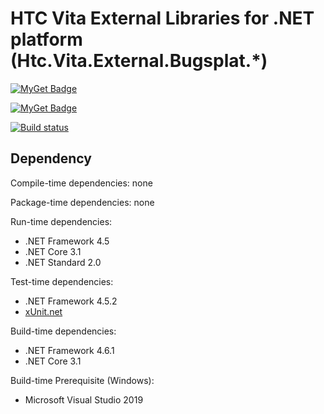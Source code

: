 # HTC Vita External Libraries for .NET platform (Htc.Vita.External.Bugsplat.\*)

[![MyGet Badge](https://buildstats.info/myget/viveportsoftware/Htc.Vita.External.Bugsplat.Portable)](https://www.myget.org/feed/viveportsoftware/package/nuget/Htc.Vita.External.Bugsplat.Portable)

[![MyGet Badge](https://buildstats.info/myget/viveportsoftware/Htc.Vita.External.Bugsplat.Windows)](https://www.myget.org/feed/viveportsoftware/package/nuget/Htc.Vita.External.Bugsplat.Windows)

[![Build status](https://ci.appveyor.com/api/projects/status/tkacn2r7vx18cm0s/branch/master?svg=true)](https://ci.appveyor.com/project/kenelin/vita-external-bugsplat-csharp/branch/master)

## Dependency

Compile-time dependencies: none

Package-time dependencies: none

Run-time dependencies:

* .NET Framework 4.5
* .NET Core 3.1
* .NET Standard 2.0

Test-time dependencies:

* .NET Framework 4.5.2
* [xUnit.net](https://xunit.net/)

Build-time dependencies:

* .NET Framework 4.6.1
* .NET Core 3.1

Build-time Prerequisite (Windows):

* Microsoft Visual Studio 2019

